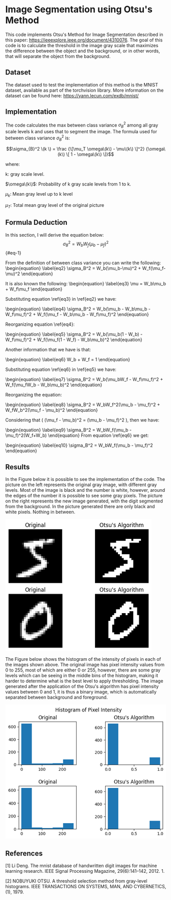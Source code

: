 # Image Segmentation using Otsu's Method
This code implements Otsu's Method for Image Segmentation described in this paper: https://ieeexplore.ieee.org/document/4310076. The goal of this code is to calculate the threshold in the image gray scale that maximizes the difference between the object and the background, or in other words, that will separate the object from the background.

## Dataset
The dataset used to test the implementation of this method is the MNIST dataset, available as part of the torchvision library. More information on the dataset can be found here: https://yann.lecun.com/exdb/mnist/

## Implementation
The code calculates the max between class variance $\sigma_{B}^2$ among all gray scale levels k and uses that to segment the image. The formula used for between class variance $\sigma_{B}^2$ is:

$$\sigma_{B}^2 \(k \) = \frac {\[\mu_T \omega\(k\) - \mu\(k\) \]^2} {\omega\(k\) \[ 1 - \omega\(k\) \]}$$

where:

k: gray scale level.

$\omega\(k\)$: Probability of k gray scale levels from 1 to k.

$\mu_k$: Mean gray level up to k level

$\mu_T$: Total mean gray level of the original picture

## Formula Deduction
In this section, I will derive the equation below:
$$\sigma_B^2 = W_b W_f (\mu_b-\mu_f)^2 $$ {#eq-1}

From the definition of between class variance you can write the following:
\begin{equation}
\label{eq2}
\sigma_B^2 = W_b(\mu_b-\mu)^2 + W_f(\mu_f-\mu)^2
\end{equation}

It is also known the following:
\begin{equation}
\label{eq3}
\mu = W_b\mu_b + W_f\mu_f
\end{equation}

Substituting equation \ref{eq3} in \ref{eq2} we have:

\begin{equation}
\label{eq4}
\sigma_B^2 = W_b(\mu_b - W_b\mu_b - W_f\mu_f)^2 + W_f(\mu_f - W_b\mu_b - W_f\mu_f)^2
\end{equation}

Reorganizing equation \ref{eq4}:

\begin{equation}
\label{eq5}
\sigma_B^2 = W_b(\mu_b(1 - W_b) - W_f\mu_f)^2 + W_f(\mu_f(1 - W_f) - W_b\mu_b)^2
\end{equation}

Another information that we have is that:

\begin{equation}
\label{eq6}
W_b + W_f = 1
\end{equation}

Substituting equation \ref{eq6} in \ref{eq5} we have:

\begin{equation}
\label{eq7}
\sigma_B^2 = W_b(\mu_bW_f - W_f\mu_f)^2 + W_f(\mu_fW_b - W_b\mu_b)^2
\end{equation}

Reorganizing the equation:

\begin{equation}
\label{eq8}
\sigma_B^2 = W_bW_f^2(\mu_b - \mu_f)^2 + W_fW_b^2(\mu_f - \mu_b)^2
\end{equation}

Considering that \( (\mu_f - \mu_b)^2 = (\mu_b - \mu_f)^2 \), then we have:

\begin{equation}
\label{eq9}
\sigma_B^2 = W_bW_f(\mu_b - \mu_f)^2(W_f+W_b)
\end{equation}
From equation \ref{eq6} we get:

\begin{equation}
\label{eq10}
\sigma_B^2 = W_bW_f(\mu_b - \mu_f)^2
\end{equation}

## Results
In the Figure below it is possible to see the implementation of the code. The picture on the left represents the original gray image, with different gray levels. Most of the image is black and the number is white, however, around the edges of the number it is possible to see some gray pixels. The picture on the right represents the new image generated, with the digit segmented from the background. In the picture generated there are only black and white pixels. Nothing in between.

![Digits 5 and 0 original on the left and after object segmentation on the right](Image_examples.png)

The Figure below shows the histogram of the intensity of pixels in each of the images shown above. The original image has pixel intensity values from 0 to 255, most of which are either 0 or 255, however, there are some gray levels which can be seeing in the middle bins of the histogram, making it harder to determine what is the best level to apply thresholding. The image generated after the application of the Otsu's algorithm has pixel intensity values between 0 and 1, it is thus a binary image, which is automatically separated between background and foreground.

![Histogram of digits 5 and 0 original on the left and after object segmentation on the right](Histogram_examples.png)

## References
[1] Li Deng. The mnist database of handwritten digit images for machine learning research. IEEE Signal Processing Magazine, 29(6):141–142, 2012. 1.

[2] NOBUYUKI OTSU. A threshold selection method from gray-level histograms. IEEE TRANSACTIONS ON SYSTEMS, MAN, AND CYBERNETICS, (1), 1979.

